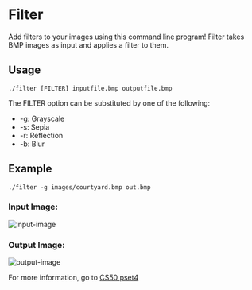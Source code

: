 # Filter

Add filters to your images using this command line program!
Filter takes BMP images as input and applies a filter to them.

## Usage

```
./filter [FILTER] inputfile.bmp outputfile.bmp
```

The FILTER option can be substituted by one of the following:
* -g: Grayscale
* -s: Sepia
* -r: Reflection
* -b: Blur

## Example

```
./filter -g images/courtyard.bmp out.bmp
```
### Input Image:

![input-image](https://i.imgur.com/MEN23pg.png)

### Output Image:

![output-image](https://i.imgur.com/EucEBDU.png)


For more information, go to [CS50 pset4](https://cs50.harvard.edu/x/2020/psets/4/filter/less/)